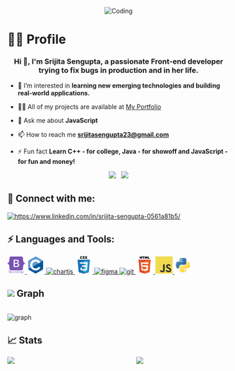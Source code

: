 <p align="center" width="100%">
  <img alt="Coding" width="300" src="https://cdn.dribbble.com/users/2646423/screenshots/5507196/computer.gif">
</p>
<h1> 👨‍💻 Profile </h1>

<h3 align="center">Hi 👋, I'm Srijita Sengupta, a passionate Front-end developer trying to fix bugs in production and in her life.</h3>



- 👀 I’m interested in **learning new emerging technologies and building real-world applications.**

- 👨‍💻 All of my projects are available at [My Portfolio](https://srijitasenguptaportfolio.netlify.app/)

- 💬 Ask me about **JavaScript**

- 📫 How to reach me **srijitasengupta23@gmail.com**

- ⚡ Fun fact **Learn C++ - for college, Java - for showoff and JavaScript - for fun and money!**

<p align="center">   
    <img src="https://komarev.com/ghpvc/?username=srijit-ops"> &nbsp; 
    <img src="https://badges.pufler.dev/repos/srijit-ops?style=flat-square&color=black&logo=github"/>
</p>

## 🤝 Connect with me:
<p align="left">
<a href="https://linkedin.com/in/https://www.linkedin.com/in/srijita-sengupta-0561a81b5/" target="blank"><img align="center" src="https://raw.githubusercontent.com/rahuldkjain/github-profile-readme-generator/master/src/images/icons/Social/linked-in-alt.svg" alt="https://www.linkedin.com/in/srijita-sengupta-0561a81b5/" height="30" width="40" /></a>
</p>

## ⚡ Languages and Tools:
<p align="left"> <a href="https://getbootstrap.com" target="_blank" rel="noreferrer"> <img src="https://raw.githubusercontent.com/devicons/devicon/master/icons/bootstrap/bootstrap-plain-wordmark.svg" alt="bootstrap" width="40" height="40"/> </a> <a href="https://www.cprogramming.com/" target="_blank" rel="noreferrer"> <img src="https://raw.githubusercontent.com/devicons/devicon/master/icons/c/c-original.svg" alt="c" width="40" height="40"/> </a> <a href="https://www.chartjs.org" target="_blank" rel="noreferrer"> <img src="https://www.chartjs.org/media/logo-title.svg" alt="chartjs" width="40" height="40"/> </a> <a href="https://www.w3schools.com/css/" target="_blank" rel="noreferrer"> <img src="https://raw.githubusercontent.com/devicons/devicon/master/icons/css3/css3-original-wordmark.svg" alt="css3" width="40" height="40"/> </a> <a href="https://www.figma.com/" target="_blank" rel="noreferrer"> <img src="https://www.vectorlogo.zone/logos/figma/figma-icon.svg" alt="figma" width="40" height="40"/> </a> <a href="https://git-scm.com/" target="_blank" rel="noreferrer"> <img src="https://www.vectorlogo.zone/logos/git-scm/git-scm-icon.svg" alt="git" width="40" height="40"/> </a> <a href="https://www.w3.org/html/" target="_blank" rel="noreferrer"> <img src="https://raw.githubusercontent.com/devicons/devicon/master/icons/html5/html5-original-wordmark.svg" alt="html5" width="40" height="40"/> </a> <a href="https://developer.mozilla.org/en-US/docs/Web/JavaScript" target="_blank" rel="noreferrer"> <img src="https://raw.githubusercontent.com/devicons/devicon/master/icons/javascript/javascript-original.svg" alt="javascript" width="40" height="40"/> </a> <a href="https://www.python.org" target="_blank" rel="noreferrer"> <img src="https://raw.githubusercontent.com/devicons/devicon/master/icons/python/python-original.svg" alt="python" width="40" height="40"/> </a> </p>

## <img src="https://media.giphy.com/media/iY8CRBdQXODJSCERIr/giphy.gif" width="30px"> Graph
<img style="margin-top:15px" src="https://activity-graph.herokuapp.com/graph?username=srijit-ops&theme=rogue" alt="graph"/>

## 📈 Stats
<a href="#">
  <img align="left" src="https://github-readme-stats.vercel.app/api?username=srijit-ops&show_icons=true&count_private=true&theme=github_dark&bg_color=00000000&border_radius=6px&border_color=30363d" width="50.5%" />
</a>
<a href="#" >
  <img align="right" src="https://github-readme-stats.vercel.app/api/top-langs/?username=srijit-ops&count_private=true&theme=github_dark&layout=compact&bg_color=00000000&border_radius=6px&border_color=30363d" width="42%" />
</a>
<br/>
<br/>


